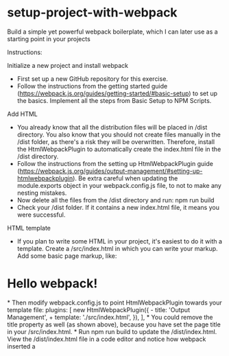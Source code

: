 # setup-project-with-webpack
Build a simple yet powerful webpack boilerplate, which I can later use as a starting point in your projects


Instructions:

Initialize a new project and install webpack
* First set up a new GitHub repository for this exercise.
* Follow the instructions from the getting started guide (https://webpack.js.org/guides/getting-started/#basic-setup) to set up the basics. Implement all the steps from Basic Setup to NPM Scripts.

Add HTML
* You already know that all the distribution files will be placed in /dist directory. You also know that you should not create files manually in the /dist folder, as there's a risk they will be overwritten. Therefore, install the HtmlWebpackPlugin to automatically create the index.html file in the /dist directory.
* Follow the instructions from the setting up HtmlWebpackPlugin guide (https://webpack.js.org/guides/output-management/#setting-up-htmlwebpackplugin). Be extra careful when updating the module.exports object in your webpack.config.js file, to not to make any nesting mistakes.
* Now delete all the files from the /dist directory and run:
npm run build
* Check your /dist folder. If it contains a new index.html file, it means you were successful.

HTML template
* If you plan to write some HTML in your project, it's easiest to do it with a template. Create a /src/index.html in which you can write your markup. Add some basic page markup, like:
<!DOCTYPE html>
<html lang="en">
<head>
    <meta charset="UTF-8">
    <meta name="viewport" content="width=device-width, initial-scale=1.0">
    <title>Wbpack Exercise</title>
</head>
<body>
    <h1>Hello webpack!</h1>
</body>
</html>
* Then modify webpack.config.js to point HtmlWebpackPlugin towards your template file:
plugins: [
  new HtmlWebpackPlugin({
-   title: 'Output Management',
+   template: './src/index.html',
  }),
],
* You could remove the title property as well (as shown above), because you have set the page title in your /src/index.html.
* Run npm run build to update the /dist/index.html.
View the /dist/index.html file in a code editor and notice how webpack inserted a <script> tag with correct path and minified the HTML for better performance.

Add CSS
The next step in building your webpack boilerplate is to add some style to it. Follow the steps in loading CSS guide (https://webpack.js.org/guides/asset-management/#loading-css).

* In your style.css file add a generic rule, like:
body {
    background-color: bisque;
}
* Next, execute npm run build and check if the HTML body style has changed.

Setup local dev server
Finally, it's time to improve your developer experience. When working on the project you will not want to run the build command from the terminal every time you make a change in the code. Therefore go ahead and install a webpack dev server, which will watch your source files, generate compiled distribution files and even refresh the browser every time you save changes in the source code.

* Follow the using webpack-dev-server guide (https://webpack.js.org/guides/development/#using-webpack-dev-server) and set it up on your local machine. Again, be cautious with updating the module.exports object in your webpack.config.js.
* Once these steps are complete, you should see your application working at: http://localhost:8080/. Every change you make in js or css files now should be reflected in a browser a few seconds later.
